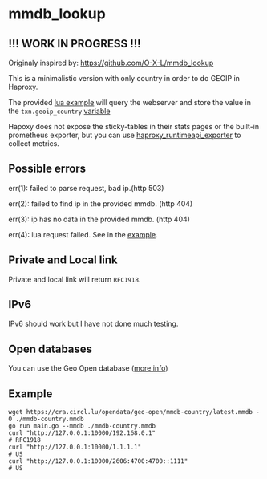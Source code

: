 # mmdb_lookup

## !!! WORK IN PROGRESS !!!

Originaly inspired by: <https://github.com/O-X-L/mmdb_lookup>

This is a minimalistic version with only country in order to do GEOIP in Haproxy.

The provided [lua example](./example/haproxy.conf) will query the webserver and store the value in the `txn.geoip_country` [variable](https://www.haproxy.com/documentation/haproxy-configuration-manual/latest/#2.8)

Hapoxy does not expose the sticky-tables in their stats pages or the built-in prometheus exporter, but you can use [haproxy_runtimeapi_exporter](https://github.com/elfranne/haproxy_runtimeapi_exporter) to collect metrics.

## Possible errors

err(1): failed to parse request, bad ip.(http 503)

err(2): failed to find ip in the provided mmdb. (http 404)

err(3): ip has no data in the provided mmdb. (http 404)

err(4): lua request failed. See in the [example](./example/haproxy.conf).

## Private and Local link

Private and local link will return `RFC1918`.

## IPv6

IPv6 should work but I have not done much testing.

## Open databases

You can use the Geo Open database ([more info](https://data.public.lu/en/datasets/geo-open-ip-address-geolocation-per-country-in-mmdb-format/))

## Example

```shell
wget https://cra.circl.lu/opendata/geo-open/mmdb-country/latest.mmdb -O ./mmdb-country.mmdb
go run main.go --mmdb ./mmdb-country.mmdb
curl "http://127.0.0.1:10000/192.168.0.1"
# RFC1918
curl "http://127.0.0.1:10000/1.1.1.1"
# US
curl "http://127.0.0.1:10000/2606:4700:4700::1111"
# US
```
